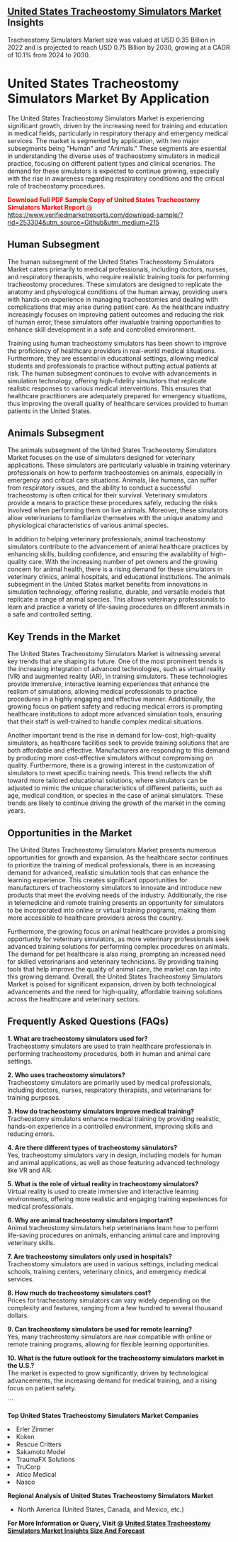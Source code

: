 <h2><a href="https://www.verifiedmarketreports.com/download-sample/?rid=253304&amp;utm_source=Github&amp;utm_medium=215" target="_blank">United States Tracheostomy Simulators Market</a> Insights</h2><p>Tracheostomy Simulators Market size was valued at USD 0.35 Billion in 2022 and is projected to reach USD 0.75 Billion by 2030, growing at a CAGR of 10.1% from 2024 to 2030.</p><p><h1>United States Tracheostomy Simulators Market By Application</h1><p>The United States Tracheostomy Simulators Market is experiencing significant growth, driven by the increasing need for training and education in medical fields, particularly in respiratory therapy and emergency medical services. The market is segmented by application, with two major subsegments being "Human" and "Animals." These segments are essential in understanding the diverse uses of tracheostomy simulators in medical practice, focusing on different patient types and clinical scenarios. The demand for these simulators is expected to continue growing, especially with the rise in awareness regarding respiratory conditions and the critical role of tracheostomy procedures. <p><span class=""><span style="color: #ff0000;"><strong>Download Full PDF Sample Copy of United States Tracheostomy Simulators Market Report</strong> @ </span><a href="https://www.verifiedmarketreports.com/download-sample/?rid=253304&amp;utm_source=Github&amp;utm_medium=215" target="_blank">https://www.verifiedmarketreports.com/download-sample/?rid=253304&amp;utm_source=Github&amp;utm_medium=215</a></span></p></p><h2>Human Subsegment</h2><p>The human subsegment of the United States Tracheostomy Simulators Market caters primarily to medical professionals, including doctors, nurses, and respiratory therapists, who require realistic training tools for performing tracheostomy procedures. These simulators are designed to replicate the anatomy and physiological conditions of the human airway, providing users with hands-on experience in managing tracheostomies and dealing with complications that may arise during patient care. As the healthcare industry increasingly focuses on improving patient outcomes and reducing the risk of human error, these simulators offer invaluable training opportunities to enhance skill development in a safe and controlled environment.</p><p>Training using human tracheostomy simulators has been shown to improve the proficiency of healthcare providers in real-world medical situations. Furthermore, they are essential in educational settings, allowing medical students and professionals to practice without putting actual patients at risk. The human subsegment continues to evolve with advancements in simulation technology, offering high-fidelity simulators that replicate realistic responses to various medical interventions. This ensures that healthcare practitioners are adequately prepared for emergency situations, thus improving the overall quality of healthcare services provided to human patients in the United States.</p><h2>Animals Subsegment</h2><p>The animals subsegment of the United States Tracheostomy Simulators Market focuses on the use of simulators designed for veterinary applications. These simulators are particularly valuable in training veterinary professionals on how to perform tracheostomies on animals, especially in emergency and critical care situations. Animals, like humans, can suffer from respiratory issues, and the ability to conduct a successful tracheostomy is often critical for their survival. Veterinary simulators provide a means to practice these procedures safely, reducing the risks involved when performing them on live animals. Moreover, these simulators allow veterinarians to familiarize themselves with the unique anatomy and physiological characteristics of various animal species.</p><p>In addition to helping veterinary professionals, animal tracheostomy simulators contribute to the advancement of animal healthcare practices by enhancing skills, building confidence, and ensuring the availability of high-quality care. With the increasing number of pet owners and the growing concern for animal health, there is a rising demand for these simulators in veterinary clinics, animal hospitals, and educational institutions. The animals subsegment in the United States market benefits from innovations in simulation technology, offering realistic, durable, and versatile models that replicate a range of animal species. This allows veterinary professionals to learn and practice a variety of life-saving procedures on different animals in a safe and controlled setting.</p><h2>Key Trends in the Market</h2><p>The United States Tracheostomy Simulators Market is witnessing several key trends that are shaping its future. One of the most prominent trends is the increasing integration of advanced technologies, such as virtual reality (VR) and augmented reality (AR), in training simulators. These technologies provide immersive, interactive learning experiences that enhance the realism of simulations, allowing medical professionals to practice procedures in a highly engaging and effective manner. Additionally, the growing focus on patient safety and reducing medical errors is prompting healthcare institutions to adopt more advanced simulation tools, ensuring that their staff is well-trained to handle complex medical situations.</p><p>Another important trend is the rise in demand for low-cost, high-quality simulators, as healthcare facilities seek to provide training solutions that are both affordable and effective. Manufacturers are responding to this demand by producing more cost-effective simulators without compromising on quality. Furthermore, there is a growing interest in the customization of simulators to meet specific training needs. This trend reflects the shift toward more tailored educational solutions, where simulators can be adjusted to mimic the unique characteristics of different patients, such as age, medical condition, or species in the case of animal simulators. These trends are likely to continue driving the growth of the market in the coming years.</p><h2>Opportunities in the Market</h2><p>The United States Tracheostomy Simulators Market presents numerous opportunities for growth and expansion. As the healthcare sector continues to prioritize the training of medical professionals, there is an increasing demand for advanced, realistic simulation tools that can enhance the learning experience. This creates significant opportunities for manufacturers of tracheostomy simulators to innovate and introduce new products that meet the evolving needs of the industry. Additionally, the rise in telemedicine and remote training presents an opportunity for simulators to be incorporated into online or virtual training programs, making them more accessible to healthcare providers across the country.</p><p>Furthermore, the growing focus on animal healthcare provides a promising opportunity for veterinary simulators, as more veterinary professionals seek advanced training solutions for performing complex procedures on animals. The demand for pet healthcare is also rising, prompting an increased need for skilled veterinarians and veterinary technicians. By providing training tools that help improve the quality of animal care, the market can tap into this growing demand. Overall, the United States Tracheostomy Simulators Market is poised for significant expansion, driven by both technological advancements and the need for high-quality, affordable training solutions across the healthcare and veterinary sectors.</p><h2>Frequently Asked Questions (FAQs)</h2><p><strong>1. What are tracheostomy simulators used for?</strong><br>Tracheostomy simulators are used to train healthcare professionals in performing tracheostomy procedures, both in human and animal care settings.</p><p><strong>2. Who uses tracheostomy simulators?</strong><br>Tracheostomy simulators are primarily used by medical professionals, including doctors, nurses, respiratory therapists, and veterinarians for training purposes.</p><p><strong>3. How do tracheostomy simulators improve medical training?</strong><br>Tracheostomy simulators enhance medical training by providing realistic, hands-on experience in a controlled environment, improving skills and reducing errors.</p><p><strong>4. Are there different types of tracheostomy simulators?</strong><br>Yes, tracheostomy simulators vary in design, including models for human and animal applications, as well as those featuring advanced technology like VR and AR.</p><p><strong>5. What is the role of virtual reality in tracheostomy simulators?</strong><br>Virtual reality is used to create immersive and interactive learning environments, offering more realistic and engaging training experiences for medical professionals.</p><p><strong>6. Why are animal tracheostomy simulators important?</strong><br>Animal tracheostomy simulators help veterinarians learn how to perform life-saving procedures on animals, enhancing animal care and improving veterinary skills.</p><p><strong>7. Are tracheostomy simulators only used in hospitals?</strong><br>Tracheostomy simulators are used in various settings, including medical schools, training centers, veterinary clinics, and emergency medical services.</p><p><strong>8. How much do tracheostomy simulators cost?</strong><br>Prices for tracheostomy simulators can vary widely depending on the complexity and features, ranging from a few hundred to several thousand dollars.</p><p><strong>9. Can tracheostomy simulators be used for remote learning?</strong><br>Yes, many tracheostomy simulators are now compatible with online or remote training programs, allowing for flexible learning opportunities.</p><p><strong>10. What is the future outlook for the tracheostomy simulators market in the U.S.?</strong><br>The market is expected to grow significantly, driven by technological advancements, the increasing demand for medical training, and a rising focus on patient safety.</p>```</p><p><strong>Top United States Tracheostomy Simulators Market Companies</strong></p><div data-test-id=""><p><li>Erler Zimmer</li><li> Koken</li><li> Rescue Critters</li><li> Sakamoto Model</li><li> TraumaFX Solutions</li><li> TruCorp</li><li> Atico Medical</li><li> Nasco</li></p><div><strong>Regional Analysis of&nbsp;United States Tracheostomy Simulators Market</strong></div><ul><li dir="ltr"><p dir="ltr">North America&nbsp;(United States, Canada, and Mexico, etc.)</p></li></ul><p><strong>For More Information or Query, Visit @&nbsp;</strong><strong><a href="https://www.verifiedmarketreports.com/product/tracheostomy-simulators-market/?utm_source=Github&amp;utm_medium=215" target="_blank">United States Tracheostomy Simulators Market Insights Size And Forecast</a></strong></p></div>
